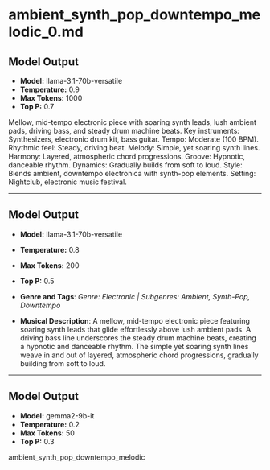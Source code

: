 # ambient_synth_pop_downtempo_melodic_0.md

## Model Output
- **Model:** llama-3.1-70b-versatile
- **Temperature:** 0.9
- **Max Tokens:** 1000
- **Top P:** 0.7

Mellow, mid-tempo electronic piece with soaring synth leads, lush ambient pads, driving bass, and steady drum machine beats. 
Key instruments: Synthesizers, electronic drum kit, bass guitar.
Tempo: Moderate (100 BPM).
Rhythmic feel: Steady, driving beat.
Melody: Simple, yet soaring synth lines.
Harmony: Layered, atmospheric chord progressions.
Groove: Hypnotic, danceable rhythm.
Dynamics: Gradually builds from soft to loud.
Style: Blends ambient, downtempo electronica with synth-pop elements.
Setting: Nightclub, electronic music festival.

---

## Model Output
- **Model:** llama-3.1-70b-versatile
- **Temperature:** 0.8
- **Max Tokens:** 200
- **Top P:** 0.5

- **Genre and Tags**: *Genre: Electronic | Subgenres: Ambient, Synth-Pop, Downtempo*
- **Musical Description**: A mellow, mid-tempo electronic piece featuring soaring synth leads that glide effortlessly above lush ambient pads. A driving bass line underscores the steady drum machine beats, creating a hypnotic and danceable rhythm. The simple yet soaring synth lines weave in and out of layered, atmospheric chord progressions, gradually building from soft to loud.

---

## Model Output
- **Model:** gemma2-9b-it
- **Temperature:** 0.2
- **Max Tokens:** 50
- **Top P:** 0.3

ambient_synth_pop_downtempo_melodic